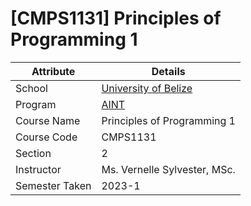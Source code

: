 # [CMPS1131] Principles of Programming 1

| Attribute      | Details                                                    |
|----------------|------------------------------------------------------------|
| School         | [University of Belize](https://www.ub.edu.bz/)             |
| Program        | [AINT](https://github.com/stars/jennxsierra/lists/ub-aint) |
| Course Name    | Principles of Programming 1                                |
| Course Code    | CMPS1131                                                   |
| Section        | 2                                                          |
| Instructor     | Ms. Vernelle Sylvester, MSc.                               |
| Semester Taken | 2023-1                                                     |